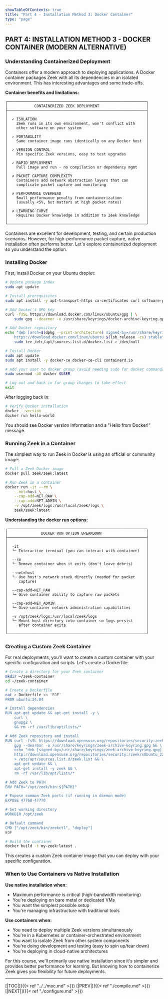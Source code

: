 ```yaml
---
showTableOfContents: true
title: "Part 4 - Installation Method 3: Docker Container"
type: "page"
---
```


## **PART 4: INSTALLATION METHOD 3 - DOCKER CONTAINER (MODERN ALTERNATIVE)**

### **Understanding Containerized Deployment**

Containers offer a modern approach to deploying applications. A Docker container packages Zeek with all its dependencies in an isolated environment. This has interesting advantages and some trade-offs.

**Container benefits and limitations:**

```
┌──────────────────────────────────────────────────────────────┐
│            CONTAINERIZED ZEEK DEPLOYMENT                     │
├──────────────────────────────────────────────────────────────┤
│                                                              │
│  ✓ ISOLATION                                                 │
│    Zeek runs in its own environment, won't conflict with     │
│    other software on your system                             │
│                                                              │
│  ✓ PORTABILITY                                               │
│    Same container image runs identically on any Docker host  │
│                                                              │
│  ✓ VERSION CONTROL                                           │
│    Pin specific Zeek versions, easy to test upgrades         │
│                                                              │
│  ✓ RAPID DEPLOYMENT                                          │
│    Pull image and run - no compilation or dependency mgmt    │
│                                                              │
│  ✗ PACKET CAPTURE COMPLEXITY                                 │
│    Containers add network abstraction layers that can        │
│    complicate packet capture and monitoring                  │
│                                                              │
│  ✗ PERFORMANCE OVERHEAD                                      │
│    Small performance penalty from containerization           │
│    (usually <5%, but matters at high packet rates)           │
│                                                              │
│  ✗ LEARNING CURVE                                            │
│    Requires Docker knowledge in addition to Zeek knowledge   │
│                                                              │
└──────────────────────────────────────────────────────────────┘
```

Containers are excellent for development, testing, and certain production scenarios. However, for high-performance packet capture, native installation often performs better. Let's explore containerized deployment so you understand the option.




### **Installing Docker**

First, install Docker on your Ubuntu droplet:

```bash
# Update package index
sudo apt update

# Install prerequisites
sudo apt install -y apt-transport-https ca-certificates curl software-properties-common

# Add Docker's GPG key
curl -fsSL https://download.docker.com/linux/ubuntu/gpg | \
    sudo gpg --dearmor -o /usr/share/keyrings/docker-archive-keyring.gpg

# Add Docker repository
echo "deb [arch=$(dpkg --print-architecture) signed-by=/usr/share/keyrings/docker-archive-keyring.gpg] \
    https://download.docker.com/linux/ubuntu $(lsb_release -cs) stable" | \
    sudo tee /etc/apt/sources.list.d/docker.list > /dev/null

# Install Docker
sudo apt update
sudo apt install -y docker-ce docker-ce-cli containerd.io

# Add your user to docker group (avoid needing sudo for docker commands)
sudo usermod -aG docker $USER

# Log out and back in for group changes to take effect
exit
```

After logging back in:

```bash
# Verify Docker installation
docker --version
docker run hello-world
```

You should see Docker version information and a "Hello from Docker!" message.

### **Running Zeek in a Container**

The simplest way to run Zeek in Docker is using an official or community image:

```bash
# Pull a Zeek Docker image
docker pull zeek/zeek:latest

# Run Zeek in a container
docker run -it --rm \
    --net=host \
    --cap-add=NET_RAW \
    --cap-add=NET_ADMIN \
    -v /opt/zeek/logs:/usr/local/zeek/logs \
    zeek/zeek:latest
```

**Understanding the docker run options:**

```
┌──────────────────────────────────────────────────────────────┐
│               DOCKER RUN OPTION BREAKDOWN                    │
├──────────────────────────────────────────────────────────────┤
│                                                              │
│  -it                                                         │
│  └─ Interactive terminal (you can interact with container)   │
│                                                              │
│  --rm                                                        │
│  └─ Remove container when it exits (don't leave debris)      │
│                                                              │
│  --net=host                                                  │
│  └─ Use host's network stack directly (needed for packet     │
│     capture)                                                 │
│                                                              │
│  --cap-add=NET_RAW                                           │
│  └─ Give container ability to capture raw packets            │
│                                                              │
│  --cap-add=NET_ADMIN                                         │
│  └─ Give container network administration capabilities       │
│                                                              │
│  -v /opt/zeek/logs:/usr/local/zeek/logs                      │
│  └─ Mount host directory into container so logs persist      │
│     after container exits                                    │
│                                                              │
└──────────────────────────────────────────────────────────────┘
```

### **Creating a Custom Zeek Container**

For real deployments, you'll want to create a custom container with your specific configuration and scripts. Let's create a Dockerfile:

```bash
# Create a directory for your Zeek container
mkdir ~/zeek-container
cd ~/zeek-container

# Create a Dockerfile
cat > Dockerfile << 'EOF'
FROM ubuntu:24.04

# Install dependencies
RUN apt-get update && apt-get install -y \
    curl \
    gnupg2 \
    && rm -rf /var/lib/apt/lists/*

# Add Zeek repository and install
RUN curl -fsSL https://download.opensuse.org/repositories/security:zeek/xUbuntu_24.04/Release.key | \
    gpg --dearmor -o /usr/share/keyrings/zeek-archive-keyring.gpg && \
    echo "deb [signed-by=/usr/share/keyrings/zeek-archive-keyring.gpg] \
    http://download.opensuse.org/repositories/security:/zeek/xUbuntu_22.04/ /" \
    > /etc/apt/sources.list.d/zeek.list && \
    apt-get update && \
    apt-get install -y zeek && \
    rm -rf /var/lib/apt/lists/*

# Add Zeek to PATH
ENV PATH="/opt/zeek/bin:${PATH}"

# Expose common Zeek ports (if running in daemon mode)
EXPOSE 47760-47770

# Set working directory
WORKDIR /opt/zeek

# Default command
CMD ["/opt/zeek/bin/zeekctl", "deploy"]
EOF

# Build the container
docker build -t my-zeek:latest .
```

This creates a custom Zeek container image that you can deploy with your specific configuration.

### **When to Use Containers vs Native Installation**

**Use native installation when:**

- Maximum performance is critical (high-bandwidth monitoring)
- You're deploying on bare metal or dedicated VMs
- You want the simplest possible setup
- You're managing infrastructure with traditional tools

**Use containers when:**

- You need to deploy multiple Zeek versions simultaneously
- You're in a Kubernetes or container-orchestrated environment
- You want to isolate Zeek from other system components
- You're doing development and testing (easy to spin up/tear down)
- You're deploying in cloud-native architectures

For this course, we'll primarily use native installation since it's simpler and provides better performance for learning. But knowing how to containerize Zeek gives you flexibility for future deployments.




---
[|TOC|]({{< ref "../../moc.md" >}})
[|PREV|]({{< ref "./compile.md" >}})
[|NEXT|]({{< ref "./configure.md" >}})

